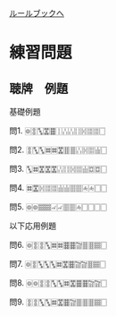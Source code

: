 [ルールブックへ](README.md)

# 練習問題
## 聴牌　例題
基礎例題

問1. 🀙🀚🀛🀝🀞🀑🀒🀒🀓🀔🀕🀕🀆

問2. 🀚🀛🀛🀜🀜🀝🀠🀠🀒🀔🀕🀖🀆

問3. 🀛🀜🀝🀝🀝🀒🀓🀔🀕🀖🀗🀗🀆

問4. 🀜🀝🀔🀕🀕🀖🀖🀘🀘🀁🀁🀆🀆

問5. 🀙🀙🀡🀡🀐🀐🀘🀘🀁🀆🀆🀆🀆

以下応用例題

問6. 🀙🀚🀚🀛🀜🀜🀞🀞🀟🀠🀠🀡🀆

問7. 🀙🀚🀛🀛🀛🀜🀝🀞🀟🀟🀠🀡🀆

問8. 🀙🀙🀚🀚🀛🀛🀜🀝🀞🀞🀟🀟🀆

問9. 🀚🀚🀛🀛🀜🀝🀞🀟🀠🀠🀠🀡🀆
